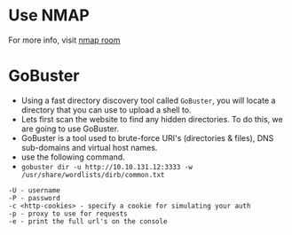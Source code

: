 # Use NMAP

For more info, visit [nmap room](./../nmap)

# GoBuster

- Using a fast directory discovery tool called `GoBuster`, you will locate a directory that you can use to upload a shell to.
- Lets first scan the website to find any hidden directories. To do this, we are going to use GoBuster.
- GoBuster is a tool used to brute-force URI's (directories & files), DNS sub-domains and virtual host names.
- use the following command.
- `gobuster dir -u http://10.10.131.12:3333 -w /usr/share/wordlists/dirb/common.txt`
```
-U - username  
-P - password
-c <http-cookies> - specify a cookie for simulating your auth
-p - proxy to use for requests
-e - print the full url's on the console

```
